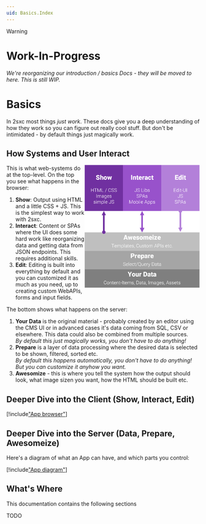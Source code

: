 ```yaml
---
uid: Basics.Index
---
```


> [!WARNING]
> # Work-In-Progress
> 
> _We're reorganizing our introduction / basics Docs - they will be moved to here. This is still WIP._

# Basics

In 2sxc most things _just work_. These docs give you a deep understanding of how they work so you can figure out really cool stuff. But don't be intimidated - by default things just magically work. 




## How Systems and User Interact

<img src="./assets/show-interact-edit.png" align="right" class="float-right" width="300px">

This is what web-systems do at the top-level. On the top you see what happens in the browser:

1. **Show**: Output using HTML and a little CSS + JS. This is the simplest way to work with 2sxc.
1. **Interact**: Content or SPAs where the UI does some hard work like reorganizing data and getting data from JSON endpoints. This requires additional skills.
1. **Edit**: Editing is built into everything by default and you can customized it as much as you need, up to creating custom WebAPIs, forms and input fields.

The bottom shows what happens on the server:

1. **Your Data** is the original material - probably created by an editor using the CMS UI or in advanced cases it's data coming from SQL, CSV or elsewhere. This data could also be combined from multiple sources.  
    _By default this just magically works, you don't have to do anything!_
1. **Prepare** is a layer of data processing where the desired data is selected to be shown, filtered, sorted etc.  
    _By default this happens automatically, you don't have to do anything! But you can customize it anyhow you want._
1. **Awesomize** - this is where you tell the system how the output should look, what image sizen you want, how the HTML should be built etc. 

## Deeper Dive into the Client (Show, Interact, Edit)

[!include["App browser"](../shared/app/app-browser-raw.md)]

## Deeper Dive into the Server (Data, Prepare, Awesomeize)

Here's a diagram of what an App can have, and which parts you control:

[!include["App diagram"](../shared/app/app-server-raw.md)]


## What's Where

This documentation contains the following sections

TODO


